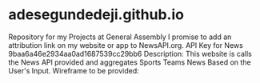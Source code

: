 # adesegundedeji.github.io
Repository for my Projects at General Assembly
I promise to add an attribution link on my website or app to NewsAPI.org.
API Key for News 9baa6a46e2934aa0ad1687539cc29bb6
Description: This website is calls the News API provided and aggregates Sports Teams News Based on the User's Input.
Wireframe to be provided: 